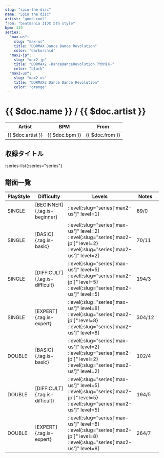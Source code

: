 ```yaml
---
slug: "spin-the-disc"
name: "Spin the disc"
artist: "good-cool"
from: "beatmania IIDX 5th style"
bpm: 130
series:
  "max-us":
    slug: "max-us"
    title: "DDRMAX Dance Dance Revolution"
    color: "darkorchid"
  "max2-jp":
    slug: "max2-jp"
    title: "DDRMAX2 -DanceDanceRevolution 7thMIX-"
    color: "black"
  "max2-us":
    slug: "max2-us"
    title: "DDRMAX2 Dance Dance Revolution"
    color: "orange"
---
```


# {{ $doc.name }} / {{ $doc.artist }}

|Artist|BPM|From|
|------|---|----|
|{{ $doc.artist }}|{{ $doc.bpm }}|{{ $doc.from }}|

## 収録タイトル

:series-list{:series="series"}

## 譜面一覧

|PlayStyle|Difficulty|Levels|Notes|Movie|
|---------|----------|------|-----|-----|
|SINGLE|[BEGINNER]{.tag.is-beginner}|:level{:slug="series['max2-us']" level=1}|69/0||
|SINGLE|[BASIC]{.tag.is-basic}|:level{:slug="series['max-us']" level=2} :level{:slug="series['max2-jp']" level=2} :level{:slug="series['max2-us']" level=2}|70/11||
|SINGLE|[DIFFICULT]{.tag.is-difficult}|:level{:slug="series['max-us']" level=5} :level{:slug="series['max2-jp']" level=5} :level{:slug="series['max2-us']" level=5}|194/3||
|SINGLE|[EXPERT]{.tag.is-expert}|:level{:slug="series['max-us']" level=8} :level{:slug="series['max2-jp']" level=8} :level{:slug="series['max2-us']" level=8}|304/12||
|DOUBLE|[BASIC]{.tag.is-basic}|:level{:slug="series['max-us']" level=2} :level{:slug="series['max2-jp']" level=2} :level{:slug="series['max2-us']" level=2}|102/4||
|DOUBLE|[DIFFICULT]{.tag.is-difficult}|:level{:slug="series['max-us']" level=5} :level{:slug="series['max2-jp']" level=5} :level{:slug="series['max2-us']" level=5}|194/5||
|DOUBLE|[EXPERT]{.tag.is-expert}|:level{:slug="series['max-us']" level=8} :level{:slug="series['max2-jp']" level=8} :level{:slug="series['max2-us']" level=8}|264/7||
